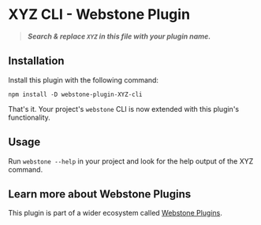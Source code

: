 # XYZ CLI - Webstone Plugin

> **_Search & replace `XYZ` in this file with your plugin name._**

## Installation

Install this plugin with the following command:

```
npm install -D webstone-plugin-XYZ-cli
```

That's it. Your project's `webstone` CLI is now extended with this plugin's functionality.

## Usage

Run `webstone --help` in your project and look for the help output of the XYZ command.

## Learn more about Webstone Plugins

This plugin is part of a wider ecosystem called [Webstone Plugins](https://github.com/WebstoneHQ/webstone).
